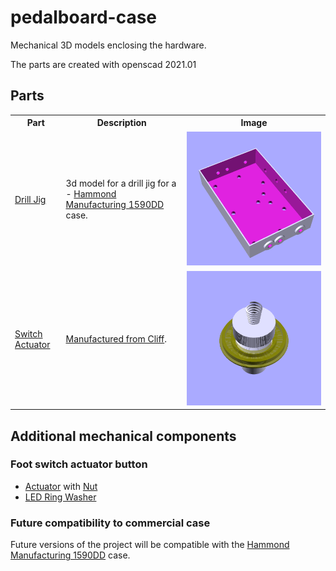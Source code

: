 # pedalboard-case

Mechanical 3D models enclosing the hardware.

The parts are created with openscad 2021.01

## Parts

<table>
<tr>
    <th>Part</th>
    <th>Description</th>
    <th>Image</th>
</tr>
<tr>
    <td><a href="./generated/drill-jig.stl">Drill Jig</a></td>
    <td>
        3d model for a drill jig for a - <a href="">Hammond Manufacturing 1590DD</a> case.
    </td>
    <td><img src="./generated/drill-jig.png"/></td>
</tr>
<tr>
    <td><a href="./generated/actuator-assembly.stl">Switch Actuator</a></td>
    <td>
       <a href="https://www.cliffuk.co.uk/products/switches/FC7125.pdf">Manufactured from Cliff</a>.
    </td>
    <td><img src="./generated/actuator-assembly.png"/></td>
</tr>

</table>




## Additional mechanical components

### Foot switch actuator button

* [Actuator](./generated/actuator.stl) with [Nut](./generated/actuator-nut.stl)
* [LED Ring Washer](./generated/led-ring-washer.stl)

### Future compatibility to commercial case

Future versions of the project will be compatible with the [Hammond Manufacturing 1590DD](https://www.hammfg.com/files/parts/pdf/1590DD.pdf) case.
